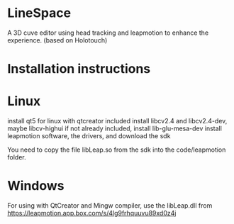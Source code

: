 LineSpace
========

A 3D cuve editor using head tracking and leapmotion to enhance the experience. (based on Holotouch)

Installation instructions
=========================

Linux
=====

install qt5 for linux with qtcreator included
install libcv2.4 and libcv2.4-dev, maybe libcv-highui if not already included,
install lib-glu-mesa-dev
install leapmotion software, the drivers, and download the sdk

You need to copy the file libLeap.so from the sdk into the code/leapmotion folder.

Windows
=======
For using with QtCreator and Mingw compiler, use the libLeap.dll from https://leapmotion.app.box.com/s/4lg9frhquuvu89xd0z4j
